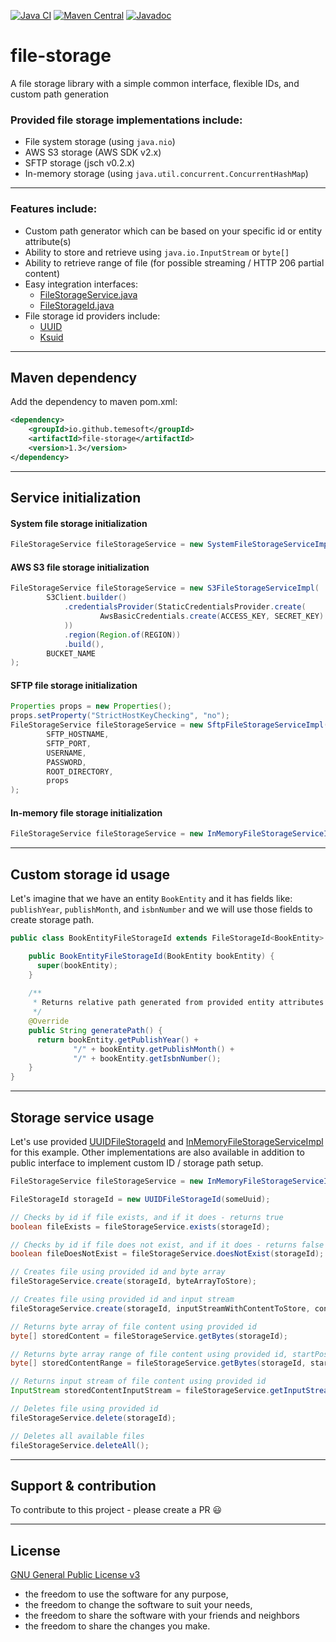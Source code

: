 [![Java CI](https://github.com/temesoft/file-storage/actions/workflows/main.yml/badge.svg)](https://github.com/temesoft/file-storage/actions/workflows/main.yml)
[![Maven Central](https://maven-badges.herokuapp.com/maven-central/io.github.temesoft/file-storage/badge.svg)](https://maven-badges.herokuapp.com/maven-central/io.github.temesoft/file-storage)
[![Javadoc](https://javadoc.io/badge2/io.github.temesoft/file-storage/javadoc.svg)](https://javadoc.io/doc/io.github.temesoft/file-storage)


# file-storage #

A file storage library with a simple common interface, flexible IDs, and custom path generation

### Provided file storage implementations include:

- File system storage (using `java.nio`)
- AWS S3 storage (AWS SDK v2.x)
- SFTP storage (jsch v0.2.x)
- In-memory storage (using `java.util.concurrent.ConcurrentHashMap`)

------

### Features include:
- Custom path generator which can be based on your specific id or entity attribute(s)
- Ability to store and retrieve using `java.io.InputStream` or `byte[]`
- Ability to retrieve range of file (for possible streaming / HTTP 206 partial content)
- Easy integration interfaces:
  - [FileStorageService.java](src/main/java/com/temesoft/fs/FileStorageService.java)
  - [FileStorageId.java](src/main/java/com/temesoft/fs/FileStorageId.java)
- File storage id providers include: 
  - [UUID](src/main/java/com/temesoft/fs/UUIDFileStorageId.java)
  - [Ksuid](src/main/java/com/temesoft/fs/KsuidFileStorageId.java)

-------

## Maven dependency

Add the dependency to maven pom.xml:

```xml
<dependency>
    <groupId>io.github.temesoft</groupId>
    <artifactId>file-storage</artifactId>
    <version>1.3</version>
</dependency>
```

-------

## Service initialization

#### System file storage initialization
```java
FileStorageService fileStorageService = new SystemFileStorageServiceImpl("/some/root/path");
```

#### AWS S3 file storage initialization
```java
FileStorageService fileStorageService = new S3FileStorageServiceImpl(
        S3Client.builder()
            .credentialsProvider(StaticCredentialsProvider.create(
                    AwsBasicCredentials.create(ACCESS_KEY, SECRET_KEY)
            ))
            .region(Region.of(REGION))
            .build(), 
        BUCKET_NAME
);
```

#### SFTP file storage initialization
```java
Properties props = new Properties();
props.setProperty("StrictHostKeyChecking", "no");
FileStorageService fileStorageService = new SftpFileStorageServiceImpl(
        SFTP_HOSTNAME,
        SFTP_PORT,
        USERNAME,
        PASSWORD,
        ROOT_DIRECTORY,
        props
);
```

#### In-memory file storage initialization
```java
FileStorageService fileStorageService = new InMemoryFileStorageServiceImpl();
```
-------

## Custom storage id usage

Let's imagine that we have an entity `BookEntity` and it has fields like: `publishYear`, `publishMonth`, and `isbnNumber`
and we will use those fields to create storage path.

```java
public class BookEntityFileStorageId extends FileStorageId<BookEntity> {

    public BookEntityFileStorageId(BookEntity bookEntity) {
      super(bookEntity);
    }
  
    /**
     * Returns relative path generated from provided entity attributes
     */
    @Override
    public String generatePath() {
      return bookEntity.getPublishYear() + 
              "/" + bookEntity.getPublishMonth() + 
              "/" + bookEntity.getIsbnNumber();
    }
}
```

-------

## Storage service usage
Let's use provided [UUIDFileStorageId](src/main/java/com/temesoft/fs/UUIDFileStorageId.java) and
[InMemoryFileStorageServiceImpl](src/main/java/com/temesoft/fs/InMemoryFileStorageServiceImpl.java) for this example.
Other implementations are also available in addition to public interface to implement custom ID / storage path setup.
```java
FileStorageService fileStorageService = new InMemoryFileStorageServiceImpl();

FileStorageId storageId = new UUIDFileStorageId(someUuid);

// Checks by id if file exists, and if it does - returns true
boolean fileExists = fileStorageService.exists(storageId);

// Checks by id if file does not exist, and if it does - returns false
boolean fileDoesNotExist = fileStorageService.doesNotExist(storageId);

// Creates file using provided id and byte array
fileStorageService.create(storageId, byteArrayToStore);

// Creates file using provided id and input stream
fileStorageService.create(storageId, inputStreamWithContentToStore, contentSize);

// Returns byte array of file content using provided id
byte[] storedContent = fileStorageService.getBytes(storageId);

// Returns byte array range of file content using provided id, startPosition and endPosition
byte[] storedContentRange = fileStorageService.getBytes(storageId, startPosition, endPosition);

// Returns input stream of file content using provided id
InputStream storedContentInputStream = fileStorageService.getInputStream(storageId);

// Deletes file using provided id
fileStorageService.delete(storageId);

// Deletes all available files
fileStorageService.deleteAll();
```

-------

## Support & contribution
To contribute to this project - please create a PR :smiley:

-------

## License
[GNU General Public License v3](https://www.gnu.org/licenses/quick-guide-gplv3.html)

* the freedom to use the software for any purpose,
* the freedom to change the software to suit your needs,
* the freedom to share the software with your friends and neighbors
* the freedom to share the changes you make.